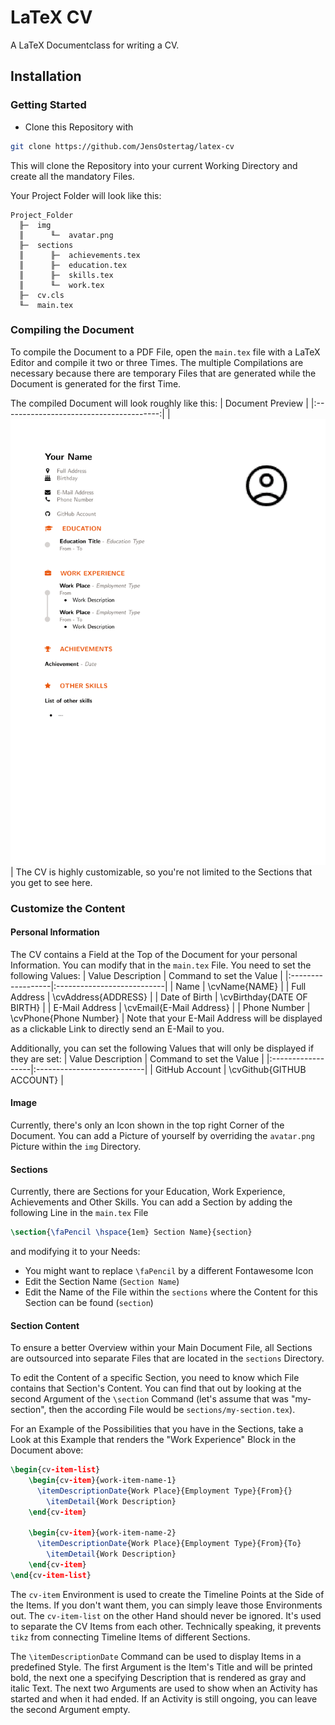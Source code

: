 # LaTeX CV
A LaTeX Documentclass for writing a CV.

## Installation
### Getting Started
- Clone this Repository with
```sh
git clone https://github.com/JensOstertag/latex-cv
```
This will clone the Repository into your current Working Directory and create all the mandatory Files.

Your Project Folder will look like this:
```
Project_Folder
  ╟─  img
  ║      ╙─  avatar.png
  ╟─  sections
  ║      ╟─  achievements.tex
  ║      ╟─  education.tex
  ║      ╟─  skills.tex
  ║      ╙─  work.tex
  ╟─  cv.cls
  ╙─  main.tex
```

### Compiling the Document
To compile the Document to a PDF File, open the ``main.tex`` file with a LaTeX Editor and compile it two or three Times. The multiple Compilations are necessary because there are temporary Files that are generated while the Document is generated for the first Time.

The compiled Document will look roughly like this:
| Document Preview                        |
|:---------------------------------------:|
| ![Generated Document](./cv-preview.png) |
The CV is highly customizable, so you're not limited to the Sections that you get to see here.

### Customize the Content
#### Personal Information
The CV contains a Field at the Top of the Document for your personal Information. You can modify that in the ``main.tex`` File.
You need to set the following Values:
| Value Description | Command to set the Value   |
|:------------------|:---------------------------|
| Name              | \cvName{NAME}              |
| Full Address      | \cvAddress{ADDRESS}        |
| Date of Birth     | \cvBirthday{DATE OF BIRTH} |
| E-Mail Address    | \cvEmail{E-Mail Address}   |
| Phone Number      | \cvPhone{Phone Number}     |
Note that your E-Mail Address will be displayed as a clickable Link to directly send an E-Mail to you.

Additionally, you can set the following Values that will only be displayed if they are set:
| Value Description | Command to set the Value   |
|:------------------|:---------------------------|
| GitHub Account    | \cvGithub{GITHUB ACCOUNT}  |

#### Image
Currently, there's only an Icon shown in the top right Corner of the Document. You can add a Picture of yourself by overriding the ``avatar.png`` Picture within the ``img`` Directory.

#### Sections
Currently, there are Sections for your Education, Work Experience, Achievements and Other Skills. You can add a Section by adding the following Line in the ``main.tex`` File
```latex
\section{\faPencil \hspace{1em} Section Name}{section}
```
and modifying it to your Needs:
- You might want to replace ``\faPencil`` by a different Fontawesome Icon
- Edit the Section Name (``Section Name``)
- Edit the Name of the File within the ``sections`` where the Content for this Section can be found (``section``)

#### Section Content
To ensure a better Overview within your Main Document File, all Sections are outsourced into separate Files that are located in the ``sections`` Directory.

To edit the Content of a specific Section, you need to know which File contains that Section's Content. You can find that out by looking at the second Argument of the ``\section`` Command (let's assume that was "my-section", then the according File would be ``sections/my-section.tex``).

For an Example of the Possibilities that you have in the Sections, take a Look at this Example that renders the "Work Experience" Block in the Document above:
```latex
\begin{cv-item-list}
	\begin{cv-item}{work-item-name-1}
	  \itemDescriptionDate{Work Place}{Employment Type}{From}{}
		\itemDetail{Work Description}
	\end{cv-item}

	\begin{cv-item}{work-item-name-2}
	  \itemDescriptionDate{Work Place}{Employment Type}{From}{To}
		\itemDetail{Work Description}
	\end{cv-item}
\end{cv-item-list}
```
The ``cv-item`` Environment is used to create the Timeline Points at the Side of the Items. If you don't want them, you can simply leave those Environments out. The ``cv-item-list`` on the other Hand should never be ignored. It's used to separate the CV Items from each other. Technically speaking, it prevents ``tikz`` from connecting Timeline Items of different Sections.

The ``\itemDescriptionDate`` Command can be used to display Items in a predefined Style. The first Argument is the Item's Title and will be printed bold, the next one a specifying Description that is rendered as gray and italic Text. The next two Arguments are used to show when an Activity has started and when it had ended. If an Activity is still ongoing, you can leave the second Argument empty.
